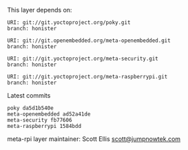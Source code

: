 This layer depends on:

    URI: git://git.yoctoproject.org/poky.git
    branch: honister

    URI: git://git.openembedded.org/meta-openembedded.git
    branch: honister

    URI: git://git.yoctoproject.org/meta-security.git
    branch: honister

    URI: git://git.yoctoproject.org/meta-raspberrypi.git
    branch: honister

Latest commits

    poky da5d1b540e
    meta-openembedded ad52a41de
    meta-security fb77606
    meta-raspberrypi 1584bdd

meta-rpi layer maintainer: Scott Ellis <scott@jumpnowtek.com>

